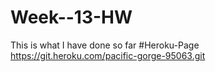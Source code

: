 # Week--13-HW
This is what I have done so far
#Heroku-Page
https://git.heroku.com/pacific-gorge-95063.git